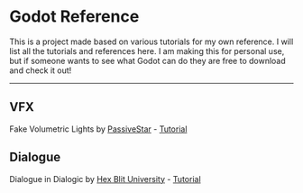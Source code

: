 # Godot Reference
This is a project made based on various tutorials for my own reference. I will list all the tutorials and references here. I am making this for personal use, but if someone wants to see what Godot can do they are free to download and check it out! 

---

## VFX

Fake Volumetric Lights by [PassiveStar](https://passivestar.xyz/) - [Tutorial](https://passivestar.xyz/posts/light-beam-shader-in-godot/)


## Dialogue

Dialogue in Dialogic by [Hex Blit University](https://github.com/HexBlitUniversity) - [Tutorial](https://www.youtube.com/watch?v=7PuPU0Mrl_g)
